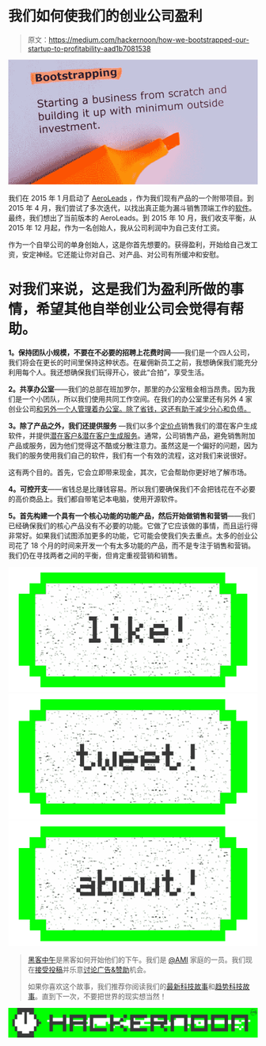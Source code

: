 # 我们如何使我们的创业公司盈利

> 原文：<https://medium.com/hackernoon/how-we-bootstrapped-our-startup-to-profitability-aad1b7081538>

![](img/a9f947c6118401210d83092f647a5f7a.png)

我们在 2015 年 1 月启动了 [AeroLeads](https://aeroleads.com/) ，作为我们现有产品的一个附带项目。到 2015 年 4 月，我们尝试了多次迭代，以找出真正能为漏斗销售顶端工作的[软件](https://hackernoon.com/tagged/software)。最终，我们想出了当前版本的 AeroLeads。到 2015 年 10 月，我们收支平衡，从 2015 年 12 月起，作为一名创始人，我从公司利润中为自己支付工资。

作为一个自举公司的单身创始人，这是你首先想要的。获得盈利，开始给自己发工资，安定神经。它还能让你对自己、对产品、对公司有所缓冲和安慰。

# 对我们来说，这是我们为盈利所做的事情，希望其他自举创业公司会觉得有帮助。

**1。保持团队小规模，不要在不必要的招聘上花费时间**——我们是一个四人公司，我们将会在更长的时间里保持这种状态。在雇佣新员工之前，我想确保我们能充分利用每个人。我还想确保我们玩得开心，彼此“合拍”，享受生活。

**2。共享办公室**——我们的总部在班加罗尔，那里的办公室租金相当昂贵。因为我们是一个小团队，所以我们使用共同工作空间。在我们的办公室里还有另外 4 家创业公司[和另外一个人管理着办公室。除了省钱，这还有助于减少分心和负债。](https://hackernoon.com/tagged/startups)

**3。除了产品之外，我们还提供服务** —我们以多个[定价点](https://aeroleads.com/pricing)销售我们的潜在客户生成软件，并提供[潜在客户&潜在客户生成服务](https://aeroleads.com/services)。通常，公司销售产品，避免销售附加产品或服务，因为他们觉得这不酷或分散注意力。虽然这是一个偏好的问题，因为我们的服务使用我们自己的软件，我们有一个有效的流程，这对我们来说很好。

这有两个目的。首先，它会立即带来现金，其次，它会帮助你更好地了解市场。

**4。可控开支**——省钱总是比赚钱容易。所以我们要确保我们不会把钱花在不必要的高价商品上。我们都自带笔记本电脑，使用开源软件。

**5。首先构建一个具有一个核心功能的功能产品，然后开始做销售和营销**——我们已经确保我们的核心产品没有不必要的功能。它做了它应该做的事情，而且运行得非常好。如果我们试图添加更多的功能，它可能会使我们失去重点。太多的创业公司花了 18 个月的时间来开发一个有太多功能的产品，而不是专注于销售和营销。我们仍在寻找两者之间的平衡，但肯定重视营销和销售。

[![](img/50ef4044ecd4e250b5d50f368b775d38.png)](http://bit.ly/HackernoonFB)[![](img/979d9a46439d5aebbdcdca574e21dc81.png)](https://goo.gl/k7XYbx)[![](img/2930ba6bd2c12218fdbbf7e02c8746ff.png)](https://goo.gl/4ofytp)

> [黑客中午](http://bit.ly/Hackernoon)是黑客如何开始他们的下午。我们是 [@AMI](http://bit.ly/atAMIatAMI) 家庭的一员。我们现在[接受投稿](http://bit.ly/hackernoonsubmission)并乐意[讨论广告&赞助](mailto:partners@amipublications.com)机会。
> 
> 如果你喜欢这个故事，我们推荐你阅读我们的[最新科技故事](http://bit.ly/hackernoonlatestt)和[趋势科技故事](https://hackernoon.com/trending)。直到下一次，不要把世界的现实想当然！

[![](img/be0ca55ba73a573dce11effb2ee80d56.png)](https://goo.gl/Ahtev1)